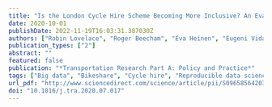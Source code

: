 ```yaml
---
title: "Is the London Cycle Hire Scheme Becoming More Inclusive? An Evaluation of the Shifting Spatial Distribution of Uptake Based on 70 Million Trips"
date: 2020-10-01
publishDate: 2022-11-19T16:03:31.387030Z
authors: ["Robin Lovelace", "Roger Beecham", "Eva Heinen", "Eugeni Vidal Tortosa", "Yuanxuan Yang", "Chris Slade", "Antonia Roberts"]
publication_types: ["2"]
abstract: ""
featured: false
publication: "*Transportation Research Part A: Policy and Practice*"
tags: ["Big data", "Bikeshare", "Cycle hire", "Reproducible data science", "Transport equity"]
url_pdf: "http://www.sciencedirect.com/science/article/pii/S0965856420306728"
doi: "10.1016/j.tra.2020.07.017"
---
```


